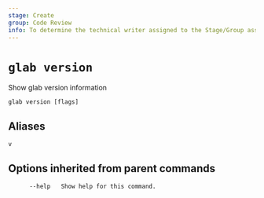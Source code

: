 ```yaml
---
stage: Create
group: Code Review
info: To determine the technical writer assigned to the Stage/Group associated with this page, see https://about.gitlab.com/handbook/product/ux/technical-writing/#assignments
---
```


<!--
This documentation is auto generated by a script.
Please do not edit this file directly. Run `make gen-docs` instead.
-->

# `glab version`

Show glab version information

```plaintext
glab version [flags]
```

## Aliases

```plaintext
v
```

## Options inherited from parent commands

```plaintext
      --help   Show help for this command.
```
